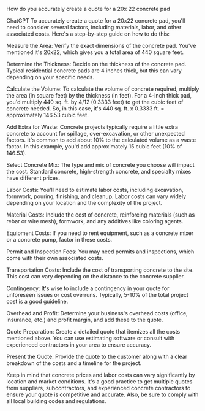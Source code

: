 How do you accurately  create a quote for a 20x 22 concrete pad 

ChatGPT
To accurately create a quote for a 20x22 concrete pad, you'll need to consider several factors, including materials, labor, and other associated costs. Here's a step-by-step guide on how to do this:

Measure the Area: Verify the exact dimensions of the concrete pad. You've mentioned it's 20x22, which gives you a total area of 440 square feet.

Determine the Thickness: Decide on the thickness of the concrete pad. Typical residential concrete pads are 4 inches thick, but this can vary depending on your specific needs.

Calculate the Volume: To calculate the volume of concrete required, multiply the area (in square feet) by the thickness (in feet). For a 4-inch thick pad, you'd multiply 440 sq. ft. by 4/12 (0.3333 feet) to get the cubic feet of concrete needed. So, in this case, it's 440 sq. ft. x 0.3333 ft. = approximately 146.53 cubic feet.

Add Extra for Waste: Concrete projects typically require a little extra concrete to account for spillage, over-excavation, or other unexpected factors. It's common to add about 10% to the calculated volume as a waste factor. In this example, you'd add approximately 15 cubic feet (10% of 146.53).

Select Concrete Mix: The type and mix of concrete you choose will impact the cost. Standard concrete, high-strength concrete, and specialty mixes have different prices.

Labor Costs: You'll need to estimate labor costs, including excavation, formwork, pouring, finishing, and cleanup. Labor costs can vary widely depending on your location and the complexity of the project.

Material Costs: Include the cost of concrete, reinforcing materials (such as rebar or wire mesh), formwork, and any additives like coloring agents.

Equipment Costs: If you need to rent equipment, such as a concrete mixer or a concrete pump, factor in these costs.

Permit and Inspection Fees: You may need permits and inspections, which come with their own associated costs.

Transportation Costs: Include the cost of transporting concrete to the site. This cost can vary depending on the distance to the concrete supplier.

Contingency: It's wise to include a contingency in your quote for unforeseen issues or cost overruns. Typically, 5-10% of the total project cost is a good guideline.

Overhead and Profit: Determine your business's overhead costs (office, insurance, etc.) and profit margin, and add these to the quote.

Quote Preparation: Create a detailed quote that itemizes all the costs mentioned above. You can use estimating software or consult with experienced contractors in your area to ensure accuracy.

Present the Quote: Provide the quote to the customer along with a clear breakdown of the costs and a timeline for the project.

Keep in mind that concrete prices and labor costs can vary significantly by location and market conditions. It's a good practice to get multiple quotes from suppliers, subcontractors, and experienced concrete contractors to ensure your quote is competitive and accurate. Also, be sure to comply with all local building codes and regulations.